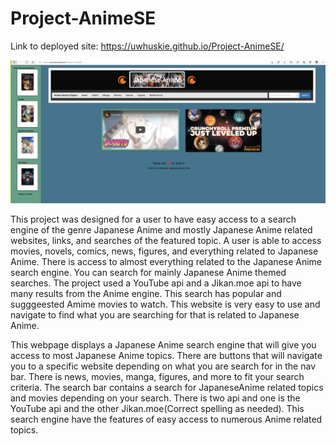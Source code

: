 # Project-AnimeSE
Link to deployed site: https://uwhuskie.github.io/Project-AnimeSE/

<!-- This project was designed for a user to have easy access to a search engine of the genre Japanese Anime and mostly Japanese Anime related websites, links, and searches of the featured topic. A user is able to access movies, novels, comics, news, figures, and everything related to Japanese Anime. There is access to almost everything related to the Japanese Anime search engine. You can search for mainly Japanese Anime themed searches. The project used a YouTube api and a Jikan.moe api to have many results from the Anime engine. This search has popular and sugggeested Amime movies to watch. This website is very easy to use and navigate to find what you are searching for that is related to Japanese Anime. -->

<!-- This webpage displays a Japanese Anime search engine that will give you access to most Japanese Anime topics. There are buttons that will navigate you to a specific website depending on what you are search for in the nav bar. There is news, movies, manga, figures, and more to fit your search criteria. The search bar contains a search for JapaneseAnime related topics and movies depending on your search. There is two api and one is the YouTube api and the other 
Jikan.moe(Correct spelling as needed). This search engine have the features of easy access to numerous Anime related topics.  -->

![](AnimeScreenShot.png)

 This project was designed for a user to have easy access to a search engine of the genre Japanese Anime and mostly Japanese Anime related websites, links, and searches of the featured topic. A user is able to access movies, novels, comics, news, figures, and everything related to Japanese Anime. There is access to almost everything related to the Japanese Anime search engine. You can search for mainly Japanese Anime themed searches. The project used a YouTube api and a Jikan.moe api to have many results from the Anime engine. This search has popular and sugggeested Amime movies to watch. This website is very easy to use and navigate to find what you are searching for that is related to Japanese Anime.
 
 This webpage displays a Japanese Anime search engine that will give you access to most Japanese Anime topics. There are buttons that will navigate you to a specific website depending on what you are search for in the nav bar. There is news, movies, manga, figures, and more to fit your search criteria. The search bar contains a search for JapaneseAnime related topics and movies depending on your search. There is two api and one is the YouTube api and the other 
Jikan.moe(Correct spelling as needed). This search engine have the features of easy access to numerous Anime related topics. 

